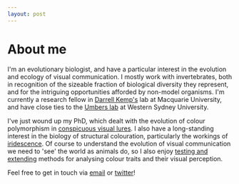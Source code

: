 ```yaml
---
layout: post
---
```


# About me
I'm an evolutionary biologist, and have a particular interest in the evolution and ecology of visual communication. I mostly work with invertebrates, both in recognition of the sizeable fraction of biological diversity they represent, and for the intriguing opportunities afforded by non-model organisms. I'm currently a research fellow in [Darrell Kemp's](http://www.evolutionaryecologymq.com/) lab at Macquarie University, and have close ties to the [Umbers lab](http://www.kateumbers.com) at Western Sydney University.

I've just wound up my PhD, which dealt with the evolution of colour polymorphism in [conspicuous visual lures](https://www.google.com/search?as_st=y&tbm=isch&as_q=gasteracantha&as_epq=&as_oq=&as_eq=&imgsz=&imgar=&imgc=&imgcolor=&imgtype=&cr=&as_sitesearch=&safe=images&as_filetype=&as_rights=). I also have a long-standing interest in the biology of structural colouration, particularly the workings of [iridescence](https://www.google.com/search?as_st=y&tbm=isch&as_q=iridescent%2C+butterfly&as_epq=&as_oq=&as_eq=&imgsz=&imgar=&imgc=&imgcolor=&imgtype=&cr=&as_sitesearch=&safe=images&as_filetype=&as_rights=). Of course to understand the evolution of visual communication we need to 'see' the world as animals do, so I also enjoy [testing and extending](https://github.com/rmaia/pavo) methods for analysing colour traits and their visual perception.

Feel free to get in touch via [email](mailto:thomas.white026@gmail.com) or [twitter](https://twitter.com/tomedwhite)!
